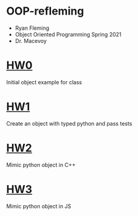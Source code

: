 # OOP-refleming
- Ryan Fleming
- Object Oriented Programming Spring 2021
- Dr. Macevoy

# [HW0](https://github.com/Rytheking/OOP-refleming/tree/main/hw0/moon)
Initial object example for class

# [HW1](https://github.com/Rytheking/OOP-refleming/tree/main/hw1)
Create an object with typed python and pass tests

# [HW2](https://github.com/Rytheking/OOP-refleming/tree/main/hw2)
Mimic python object in C++


# [HW3](https://github.com/Rytheking/OOP-refleming/tree/main/hw3)
Mimic python object in JS
